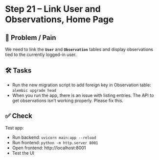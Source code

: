 Step 21 – Link User and Observations, Home Page
===============================================

💭 Problem / Pain  
-----------------
We need to link the **`User`** and **`Observation`** tables and display observations tied to the currently logged-in user.  

🛠️ Tasks 
--------
- Run the new migration script to add foreign key in Observation table: `alembic upgrade head`
- When you run the app, there is an issue with listing entries. The API to get observations isn't working properly. Please fix this.


✅ Check  
--------

Test app:
 - Run backend: `uvicorn main:app --reload`
 - Run frontend: `python -m http.server 8001`
 - Open frontend: http://localhost:8001
 - Test the UI
 
